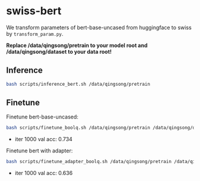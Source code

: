 # swiss-bert

We transform parameters of bert-base-uncased from huggingface to swiss by `transform_param.py`.

**Replace /data/qingsong/pretrain to your model root and /data/qingsong/dataset to your data root!**

## Inference

```bash
bash scripts/inference_bert.sh /data/qingsong/pretrain
```

## Finetune

Finetune bert-base-uncased:

```bash
bash scripts/finetune_boolq.sh /data/qingsong/pretrain /data/qingsong/dataset
```

* iter 1000 val acc: 0.734

Finetune bert with adapter:

```bash
bash scripts/finetune_adapter_boolq.sh /data/qingsong/pretrain /data/qingsong/dataset
```

* iter 1000 val acc: 0.636